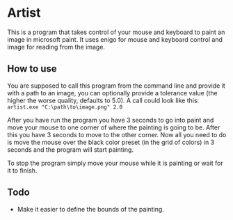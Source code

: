 # Artist
This is a program that takes control of your mouse and keyboard to paint an image in microsoft paint. It uses enigo for mouse and keyboard control and image for reading from the image.

## How to use
You are supposed to call this program from the command line and provide it with a path to an image, you can optionally provide a tolerance value (the higher the worse quality, defaults to 5.0). A call could look like this:
`artist.exe "C:\path\to\image.png" 2.0`

After you have run the program you have 3 seconds to go into paint and move your mouse to one corner of where the painting is going to be. After this you have 3 seconds to move to the other corner. Now all you need to do is move the mouse over the black color preset (in the grid of colors) in 3 seconds and the program will start painting.

To stop the program simply move your mouse while it is painting or wait for it to finish.

## Todo

* Make it easier to define the bounds of the painting.